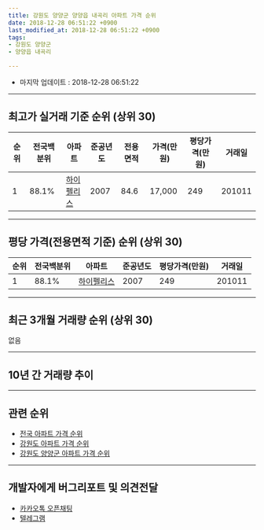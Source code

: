 ```yaml
---
title: 강원도 양양군 양양읍 내곡리 아파트 가격 순위
date: 2018-12-28 06:51:22 +0900
last_modified_at: 2018-12-28 06:51:22 +0900
tags:
- 강원도 양양군
- 양양읍 내곡리

---
```


* 마지막 업데이트 : 2018-12-28 06:51:22

---

## 최고가 실거래 기준 순위 (상위 30)


|순위|전국백분위|아파트|준공년도|전용면적|가격(만원)|평당가격(만원)|거래일|
|---|---|---|---|---|---|---|---|
|1|88.1%|[하이펠리스](https://search.naver.com/search.naver?query=%EA%B0%95%EC%9B%90%EB%8F%84+%EC%96%91%EC%96%91%EA%B5%B0+%EC%96%91%EC%96%91%EC%9D%8D+%EB%82%B4%EA%B3%A1%EB%A6%AC+%ED%95%98%EC%9D%B4%ED%8E%A0%EB%A6%AC%EC%8A%A4)|2007|84.6|17,000|249|201011|


---

## 평당 가격(전용면적 기준) 순위 (상위 30)


|순위|전국백분위|아파트|준공년도|평당가격(만원)|거래일|
|---|---|---|---|---|---|
|1|88.1%|[하이펠리스](https://search.naver.com/search.naver?query=%EA%B0%95%EC%9B%90%EB%8F%84+%EC%96%91%EC%96%91%EA%B5%B0+%EC%96%91%EC%96%91%EC%9D%8D+%EB%82%B4%EA%B3%A1%EB%A6%AC+%ED%95%98%EC%9D%B4%ED%8E%A0%EB%A6%AC%EC%8A%A4)|2007|249|201011|


---

## 최근 3개월 거래량 순위 (상위 30)

없음

---

## 10년 간 거래량 추이


<div style="width:100%;">
    <canvas id="deal_progress" height="250"></canvas>
</div>

<script>
new Chart(document.getElementById("deal_progress"), {
    type: 'line',
    data: {
        labels: ['200812','200901','200902','200903','200904','200905','200906','200907','200908','200909','200910','200911','200912','201001','201002','201003','201004','201005','201006','201007','201008','201009','201010','201011','201012','201101','201102','201103','201104','201105','201106','201107','201108','201109','201110','201111','201112','201201','201202','201203','201204','201205','201206','201207','201208','201209','201210','201211','201212','201301','201302','201303','201304','201305','201306','201307','201308','201309','201310','201311','201312','201401','201402','201403','201404','201405','201406','201407','201408','201409','201410','201411','201412','201501','201502','201503','201504','201505','201506','201507','201508','201509','201510','201511','201512','201601','201602','201603','201604','201605','201606','201607','201608','201609','201610','201611','201612','201701','201702','201703','201704','201705','201706','201707','201708','201709','201710','201711','201712','201801','201802','201803','201804','201805','201806','201807','201808','201809','201810','201811','201812'],
        datasets: [{
            label: '실거래 수',
            pointRadius: 1,
            data: [0, 9, 0, 0, 2, 3, 3, 0, 1, 0, 0, 3, 0, 0, 0, 0, 0, 0, 0, 1, 0, 0, 1, 9, 3, 0, 2, 3, 3, 2, 0, 0, 3, 0, 1, 0, 1, 1, 3, 2, 1, 1, 1, 0, 0, 1, 0, 2, 0, 1, 0, 1, 0, 1, 3, 0, 1, 2, 2, 1, 0, 0, 1, 2, 1, 0, 0, 1, 0, 1, 0, 0, 1, 1, 1, 0, 1, 0, 0, 0, 0, 0, 1, 1, 0, 1, 1, 0, 1, 0, 1, 0, 0, 1, 0, 2, 0, 0, 0, 1, 0, 0, 0, 0, 0, 1, 0, 0, 0, 2, 0, 0, 0, 0, 1, 1, 2, 0, 0, 0, 0],
            borderColor: "rgba(255, 201, 14, 1)",
            backgroundColor: "rgba(255, 201, 14, 0.5)",
            fill: true,
        }]
    },
    options: {
        responsive: true,
        title: {
            display: true,
            text: '10년간 거래량 추이'
        },
        tooltips: {
            mode: 'index',
            intersect: false,
        },
        hover: {
            mode: 'nearest',
            intersect: true
        },
        scales: {
            xAxes: [{
                display: true,
                scaleLabel: {
                    display: true,
                    labelString: '년/월'
                }
            }],
            yAxes: [{
                display: true,
                ticks: {
                    suggestedMin: 0,
                },
                scaleLabel: {
                    display: true,
                    labelString: '실거래 수'
                }
            }]
        }
    }
});

</script>


---

## 관련 순위

- [전국 아파트 가격 순위](https://inasie.github.io/apt-ranking/전국)
- [강원도 아파트 가격 순위](https://inasie.github.io/apt-ranking/강원도)
- [강원도 양양군 아파트 가격 순위](https://inasie.github.io/apt-ranking/강원도-양양군)


---

## 개발자에게 버그리포트 및 의견전달

- [카카오톡 오픈채팅](https://open.kakao.com/o/gLJUAP4)
- [텔레그램](https://t.me/inasie)

